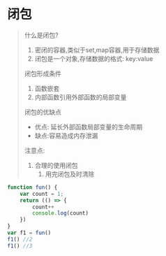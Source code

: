 # 闭包

> 什么是闭包?
>
> 1. 密闭的容器,类似于set,map容器,用于存储数据
> 2. 闭包是一个对象,存储数据的格式: key:value
>
> 闭包形成条件
>
> 1. 函数嵌套
> 2. 内部函数引用外部函数的局部变量
>
> 闭包的优缺点
>
> * 优点: 延长外部函数局部变量的生命周期
> * 缺点:容易造成内存泄漏
>
> 注意点:
>
> 1. 合理的使用闭包
>    1. 用完闭包及时清除

```javascript
function fun() {
    var count = 1;
    return (() => {
        count++
        console.log(count)
    })
}
var f1 = fun()
f1() //2
f1() //3
```

